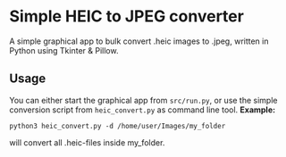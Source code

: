 # Simple HEIC to JPEG converter

A simple graphical app to bulk convert .heic images to .jpeg, written in Python using Tkinter & Pillow.

## Usage

You can either start the graphical app from `src/run.py`, or use the simple conversion script from `heic_convert.py` as command line tool. **Example:**

```
python3 heic_convert.py -d /home/user/Images/my_folder
```

will convert all .heic-files inside my\_folder.
